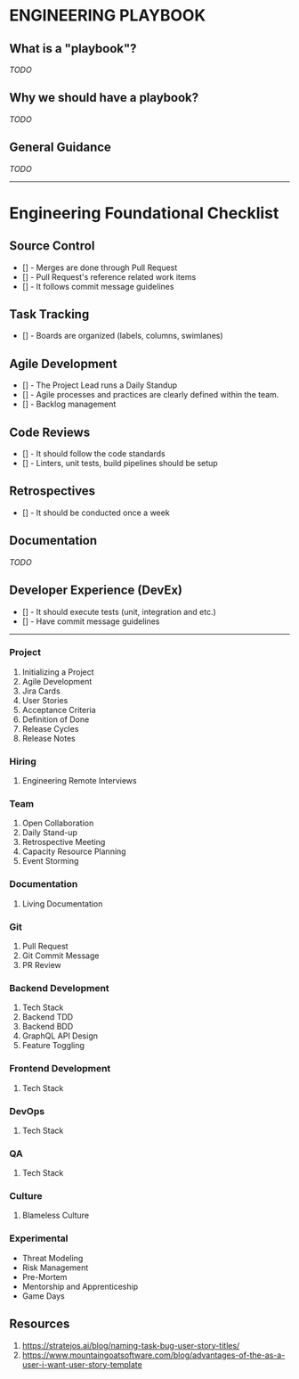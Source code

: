 # ENGINEERING PLAYBOOK
## What is a "playbook"?

_TODO_

## Why we should have a playbook?

_TODO_

## General Guidance
_TODO_

-------

# Engineering Foundational Checklist

## Source Control
- [] - Merges are done through Pull Request
- [] - Pull Request's reference related work items
- [] - It follows commit message guidelines

## Task Tracking
- [] - Boards are organized (labels, columns, swimlanes)

## Agile  Development
- [] - The Project Lead runs a Daily Standup
- [] - Agile processes and practices are clearly defined within the team.
- [] - Backlog management


## Code Reviews
- [] - It should follow the code standards
- [] - Linters, unit tests, build pipelines should be setup
## Retrospectives
- [] - It should be conducted once a week

## Documentation
_TODO_

## Developer Experience (DevEx)
- [] - It should execute tests (unit, integration and etc.)
- [] - Have commit message guidelines

-------
### Project
1. Initializing a Project
2. Agile Development
3. Jira Cards
4. User Stories
5. Acceptance Criteria
6. Definition of Done
7. Release Cycles
8. Release Notes

### Hiring
1. Engineering Remote Interviews


### Team
1. Open Collaboration
2. Daily Stand-up
3. Retrospective Meeting
4. Capacity Resource Planning
5. Event Storming


### Documentation
1. Living Documentation

### Git
1. Pull Request
2. Git Commit Message
3. PR Review

### Backend Development
1. Tech Stack
2. Backend TDD
3. Backend BDD
4. GraphQL API Design
5. Feature Toggling

### Frontend Development
1. Tech Stack

### DevOps
1. Tech Stack

### QA
1. Tech Stack

### Culture
1. Blameless Culture

### Experimental
- Threat Modeling
- Risk Management
- Pre-Mortem
- Mentorship and Apprenticeship
- Game Days

## Resources
1. https://stratejos.ai/blog/naming-task-bug-user-story-titles/
2. https://www.mountaingoatsoftware.com/blog/advantages-of-the-as-a-user-i-want-user-story-template

